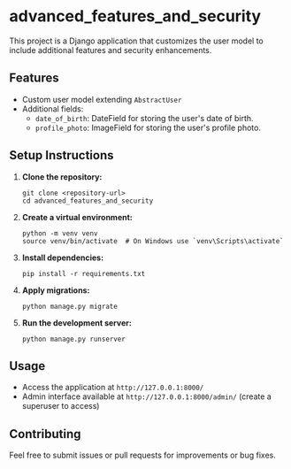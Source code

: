 # advanced_features_and_security

This project is a Django application that customizes the user model to include additional features and security enhancements.

## Features

- Custom user model extending `AbstractUser`
- Additional fields: 
  - `date_of_birth`: DateField for storing the user's date of birth.
  - `profile_photo`: ImageField for storing the user's profile photo.

## Setup Instructions

1. **Clone the repository:**
   ```
   git clone <repository-url>
   cd advanced_features_and_security
   ```

2. **Create a virtual environment:**
   ```
   python -m venv venv
   source venv/bin/activate  # On Windows use `venv\Scripts\activate`
   ```

3. **Install dependencies:**
   ```
   pip install -r requirements.txt
   ```

4. **Apply migrations:**
   ```
   python manage.py migrate
   ```

5. **Run the development server:**
   ```
   python manage.py runserver
   ```

## Usage

- Access the application at `http://127.0.0.1:8000/`
- Admin interface available at `http://127.0.0.1:8000/admin/` (create a superuser to access)

## Contributing

Feel free to submit issues or pull requests for improvements or bug fixes.
